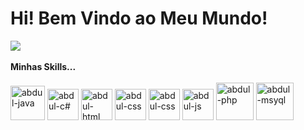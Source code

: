 <h1><b>Hi! Bem Vindo ao Meu Mundo!</b></h1>
<div>
 <img src="https://github-readme-stats.vercel.app/api?username=abdulsaranga&show_icons=true&theme=tokyonight">
  <br> <br>
  <b>Minhas Skills...</b>
  <br> <br>
  <img src="https://cdn.jsdelivr.net/gh/devicons/devicon/icons/java/java-plain.svg" alt="abdul-java" width="55px"/>
  <img src="https://cdn.jsdelivr.net/gh/devicons/devicon/icons/csharp/csharp-original.svg" alt="abdul-c#" width="50px"/>
  <img src="https://cdn.jsdelivr.net/gh/devicons/devicon/icons/html5/html5-original.svg" alt="abdul-html" width="50px"/>
  <img src="https://cdn.jsdelivr.net/gh/devicons/devicon/icons/css3/css3-original.svg" alt="abdul-css" width="50px"/>
  <img src="https://cdn.jsdelivr.net/gh/devicons/devicon/icons/bootstrap/bootstrap-original.svg" alt="abdul-css" width="50px"/>
  <img src="https://cdn.jsdelivr.net/gh/devicons/devicon/icons/javascript/javascript-original.svg" alt="abdul-js" width="50px" />
  <img src="https://cdn.jsdelivr.net/gh/devicons/devicon/icons/php/php-original.svg" alt="abdul-php" width="60px"/>
  <img src="https://cdn.jsdelivr.net/gh/devicons/devicon/icons/mysql/mysql-plain-wordmark.svg" alt="abdul-msyql" width="60px"/>
</div>
